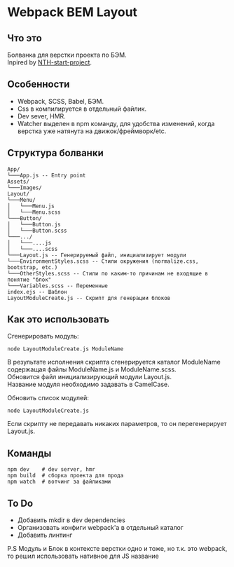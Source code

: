 # Webpack BEM Layout


## Что это
Болванка для верстки проекта по БЭМ.   
Inpired by [NTH-start-project](https://github.com/nicothin/NTH-start-project).  


## Особенности
* Webpack, SCSS, Babel, БЭМ.
* Css в компилируется в отдельный файлик.
* Dev sever, HMR.
* Watcher выделен в npm команду, для удобства изменений, когда верстка уже натянута на движок/фреймворк/etc.  


## Структура болванки
```
App/
└───App.js -- Entry point
Assets/
└───Images/ 
Layout/   
└───Menu/ 
│   └───Menu.js
│   └───Menu.scss
└───Button/
│   └───Button.js
│   └───Button.scss
└───.../
│   └───....js
│   └───....scss
└───Layout.js -- Генерируемый файл, инициализирует модули
└───EnvironmentStyles.scss -- Стили окружения (normalize.css, bootstrap, etc.)
└───OtherStyles.scss -- Стили по каким-то причинам не входящие в понятие "блок"
└───Variables.scss -- Переменные
index.ejs -- Шаблон
LayoutModuleCreate.js -- Скрипт для генерации блоков
```


## Как это использовать

Сгенерировать модуль:
```
node LayoutModuleCreate.js ModuleName
```
В результате исполнения скрипта сгенерируется каталог ModuleName 
содержащая файлы ModuleName.js и ModuleName.scss.  
Обновится файл инициализирующий модули Layout.js.  
Название модуля необходимо задавать в CamelCase.
  
Обновить список модулей:
```
node LayoutModuleCreate.js
```
Если скрипту не передавать никаких параметров, то он перегенерирует Layout.js.


## Команды
```
npm dev    # dev server, hmr
npm build  # сборка проекта для прода
npm watch  # вотчинг за файликами
```


## To Do
* Добавить mkdir в dev dependencies 
* Организовать конфиги webpack'a в отдельный каталог
* Добавить линтинг
 
P.S Модуль и Блок в контексте верстки одно и тоже, но т.к. это webpack, то решил использовать нативное для JS название